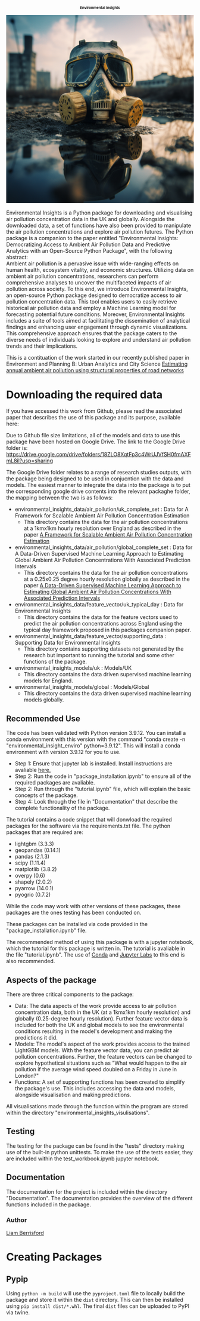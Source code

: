 <h1 style="text-align: center; font-size:1vw">Environmental Insights</h1>

<p align="center">
  <img src="https://github.com/berrli/Environmental-Insights/raw/main/_static/environmental_insights.png" alt="Environmental Insights" />
</p>


Environmental Insights is a Python package for downloading and visualising air pollution concentration data in the UK and globally. Alongside the downloaded data, a set of functions have also been provided to manipulate the air pollution concentrations and explore air pollution futures. The Python package is a companion to the paper entitled "Environmental Insights: Democratizing Access to Ambient Air Pollution Data and Predictive Analytics with an Open-Source Python Package", with the following abstract:
\
Ambient air pollution is a pervasive issue with wide-ranging effects on human health, ecosystem vitality, and economic structures. Utilizing data on ambient air pollution concentrations, researchers can perform comprehensive analyses to uncover the multifaceted impacts of air pollution across society. To this end, we introduce Environmental Insights, an open-source Python package designed to democratize access to air pollution concentration data. This tool enables users to easily retrieve historical air pollution data and employ a Machine Learning model for forecasting potential future conditions. Moreover, Environmental Insights includes a suite of tools aimed at facilitating the dissemination of analytical findings and enhancing user engagement through dynamic visualizations. This comprehensive approach ensures that the package caters to the diverse needs of individuals looking to explore and understand air pollution trends and their implications.

This is a contituation of the work started in our recently published paper in Environment and Planning B: Urban Analytics and City Science [Estimating annual ambient air pollution using structural properties of road networks](https://journals.sagepub.com/doi/full/10.1177/23998083241230707)


# Downloading the required data

If you have accessed this work from Github, please read the associated paper that describes the use of this package and its purpose, available here:  

Due to Github file size limitations, all of the models and data to use this package have been hosted on Google Drive. The link to the Google Drive folder is: https://drive.google.com/drive/folders/18ZLO8XqtFp3c4WrUJVfSH0fmAXFmL8il?usp=sharing

The Google Drive folder relates to a range of research studies outputs, with the package being designed to be used in conjucntion with the data and models. The easiest manner to integrate the data into the package is to put the corresponding google drive contents into the relevant packaghe folder, the mapping between the two is as follows:

* environmental_insights_data/air_pollution/uk_complete_set : Data for A Framework for Scalable Ambient Air Pollution Concentration Estimation
    * This directory contains the data for the air pollution concentrations at a 1kmx1km hourly resolution over England as described in the paper [A Framework for Scalable Ambient Air Pollution Concentration Estimation](https://arxiv.org/abs/2401.08735)
* environmental_insights_data/air_pollution/global_complete_set : Data for A Data-Driven Supervised Machine Learning Approach to Estimating Global Ambient Air Pollution Concentrations With Associated Prediction Intervals
    * This directory contains the data for the air pollution concentrations at a 0.25x0.25 degree hourly resolution globally as described in the paper [A Data-Driven Supervised Machine Learning Approach to Estimating Global Ambient Air Pollution Concentrations With Associated Prediction Intervals](https://arxiv.org/abs/2402.10248)
* environmental_insights_data/feature_vector/uk_typical_day : Data for Environmental Insights
    * This directory contains the data for the feature vectors used to predict the air pollution concentrations across England using the typical day framework proposed in this packages companion paper.
* environmental_insights_data/feature_vector/supporting_data : Supporting Data for Environmental Insights
    * This directory contains supporting datasets not generated by the research but important to running the tutorial and some other functions of the package.
* environmental_insights_models/uk : Models/UK
    * This directory contains the data driven supervised machine learning models for England.
* environmental_insights_models/global : Models/Global
    * This directory contains the data driven supervised machine learning models globally.



## Recommended Use

The code has been validated with Python version 3.9.12. You can install a conda environment with this version with the command "conda create -n "environmental_insight_enviro" python=3.9.12". This will install a conda environment with version 3.9.12 for you to use.

* Step 1: Ensure that jupyter lab is installed. Install instructions are avaliable [here.](https://jupyterlab.readthedocs.io/en/latest/getting_started/installation.html)
* Step 2: Run the code in "package_installation.ipynb" to ensure all of the required packages are avaliable.
* Step 2: Run through the "tutorial.ipynb" file, which will explain the basic concepts of the package.
* Step 4: Look through the file in "Documentation" that describe the complete functionality of the package.

The tutorial contains a code snippet that will donwload the required packages for the software via the requirements.txt file. The python packages that are required are:
* lightgbm (3.3.3)
* geopandas (0.14.1)
* pandas (2.1.3)
* scipy (1.11.4)
* matplotlib (3.8.2)
* overpy (0.6)
* shapely (2.0.2)
* pyarrow (14.0.1)
* pyogrio (0.7.2)

While the code may work with other versions of these packages, these packages are the ones testing has been conducted on.

These packages can be installed via code provided in the "package_installation.ipynb" file.

The recommended method of using this package is with a jupyter notebook, which the tutorial for this package is written in. The tutorial is avaliable in the file "tutorial.ipynb". The use of [Conda](https://docs.conda.io/en/latest/) and [Jupyter Labs](https://anaconda.org/conda-forge/jupyterlab) to this end is also recommended.

## Aspects of the package
There are three critical components to the package:
* Data: The data aspects of the work provide access to air pollution concentration data, both in the UK (at a 1kmx1km hourly resolution) and globally (0.25-degree hourly resolution). Further feature vector data is included for both the UK and global models to see the environmental conditions resulting in the model's development and making the predictions it did.
* Models: The model's aspect of the work provides access to the trained LightGBM models. With the feature vector data, you can predict air pollution concentrations. Further, the feature vectors can be changed to explore hypothetical situations such as "What would happen to the air pollution if the average wind speed doubled on a Friday in June in London?"
* Functions: A set of supporting functions has been created to simplify the package's use. This includes accessing the data and models, alongside visualisation and making predictions.

All visualisations made through the function within the program are stored within the directory "environmental_insights_visulisations".

## Testing
The testing for the package can be found in the "tests" directory making use of the built-in python unittests.
To make the use of the tests easier, they are included within the test_workbook.ipynb jupyter notebook.

## Documentation
The documentation for the project is included within the directory "Documentation". The documentation provides the overview of the different functions included in the package.

### Author
[Liam Berrisford](https://liamberrisford.info/)

# Creating Packages 

## Pypip

Using `python -m build` will use the `pyproject.toml` file to locally build the package and store it within the `dist` directory. This can then be installed using `pip install dist/*.whl`. The final `dist` files can be uploaded to PyPI via twine. 